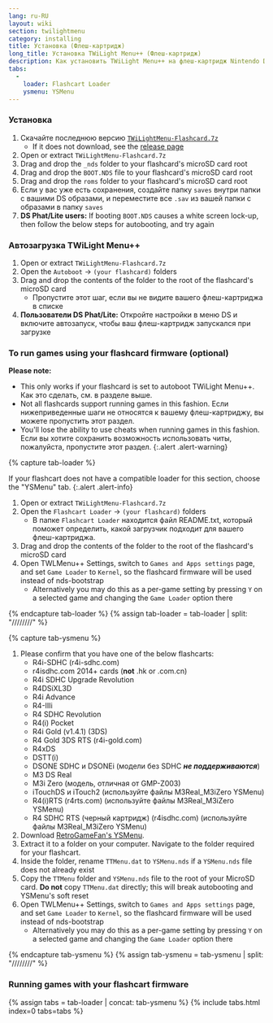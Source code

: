 ```yaml
---
lang: ru-RU
layout: wiki
section: twilightmenu
category: installing
title: Установка (Флеш-картридж)
long_title: Установка TWiLight Menu++ (Флеш-картридж)
description: Как установить TWiLight Menu++ на флеш-картридж Nintendo DS
tabs:
  - 
    loader: Flashcart Loader
    ysmenu: YSMenu
---
```


### Установка
1. Скачайте последнюю версию [`TWiLightMenu-Flashcard.7z`](https://github.com/DS-Homebrew/TWiLightMenu/releases/latest/download/TWiLightMenu-Flashcard.7z)
    - If it does not download, see the [release page](https://github.com/DS-Homebrew/TWiLightMenu/releases/latest)
1. Open or extract `TWiLightMenu-Flashcard.7z`
1. Drag and drop the `_nds` folder to your flashcard's microSD card root
1. Drag and drop the `BOOT.NDS` file to your flashcard's microSD card root
1. Drag and drop the `roms` folder to your flashcard's microSD card root
1. Если у вас уже есть сохранения, создайте папку `saves` внутри папки с вашими DS образами, и переместите все `.sav` из вашей папки с образами в папку `saves`
1. **DS Phat/Lite users:** If booting `BOOT.NDS` causes a white screen lock-up, then follow the below steps for autobooting, and try again

### Автозагрузка TWiLight Menu++
1. Open or extract `TWiLightMenu-Flashcard.7z`
1. Open the `Autoboot` -> `(your flashcard)` folders
1. Drag and drop the contents of the folder to the root of the flashcard's microSD card
    - Пропустите этот шаг, если вы не видите вашего флеш-картриджа в списке
1. **Пользователи DS Phat/Lite:** Откройте настройки в меню DS и включите автозапуск, чтобы ваш флеш-картридж запускался при загрузке

### To run games using your flashcard firmware (optional)

**Please note:**
- This only works if your flashcard is set to autoboot TWiLight Menu++. Как это сделать, см. в разделе выше.
- Not all flashcards support running games in this fashion. Если нижеприведенные шаги не относятся к вашему флеш-картриджу, вы можете пропустить этот раздел.
- You'll lose the ability to use cheats when running games in this fashion. Если вы хотите сохранить возможность использовать читы, пожалуйста, пропустите этот раздел.
{:.alert .alert-warning}

{% capture tab-loader %}

If your flashcart does not have a compatible loader for this section, choose the "YSMenu" tab.
{:.alert .alert-info}

1. Open or extract `TWiLightMenu-Flashcard.7z`
1. Open the `Flashcart Loader` -> `(your flashcard)` folders
    - В папке `Flashcart Loader` находится файл README.txt, который поможет определить, какой загрузчик подходит для вашего флеш-картриджа.
1. Drag and drop the contents of the folder to the root of the flashcard's microSD card
1. Open TWLMenu++ Settings, switch to `Games and Apps settings` page, and set `Game Loader` to `Kernel`, so the flashcard firmware will be used instead of nds-bootstrap
    - Alternatively you may do this as a per-game setting by pressing `Y` on a selected game and changing the `Game Loader` option there

{% endcapture tab-loader %}
{% assign tab-loader = tab-loader | split: "////////" %}

{% capture tab-ysmenu %}

1. Please confirm that you have one of the below flashcarts:
    - R4i-SDHC (r4i-sdhc.com)
    - r4isdhc.com 2014+ cards (**not** .hk or .com.cn)
    - R4i SDHC Upgrade Revolution
    - R4DSiXL3D
    - R4i Advance
    - R4-IIIi
    - R4 SDHC Revolution
    - R4(i) Pocket
    - R4i Gold (v1.4.1) (3DS)
    - R4 Gold 3DS RTS (r4i-gold.com)
    - R4xDS
    - DSTT(i)
    - DSONE SDHC и DSONEi (модели без SDHC ***не поддерживаются***)
    - M3 DS Real
    - M3i Zero (модель, отличная от GMP-Z003)
    - iTouchDS и iTouch2 (используйте файлы M3Real_M3iZero YSMenu)
    - R4(i)RTS (r4rts.com) (используйте файлы M3Real_M3iZero YSMenu)
    - R4 SDHC RTS (черный картридж) (r4isdhc.com) (используйте файлы M3Real_M3iZero YSMenu)
1. Download [RetroGameFan's YSMenu](https://gbatemp.net/download/35737/).
1. Extract it to a folder on your computer. Navigate to the folder required for your flashcart.
1. Inside the folder, rename `TTMenu.dat` to `YSMenu.nds` if a `YSMenu.nds` file does not already exist
1. Copy the `TTMenu` folder and `YSMenu.nds` file to the root of your MicroSD card. **Do not** copy `TTMenu.dat` directly; this will break autobooting and YSMenu's soft reset
1. Open TWLMenu++ Settings, switch to `Games and Apps settings` page, and set `Game Loader` to `Kernel`, so the flashcard firmware will be used instead of nds-bootstrap
    - Alternatively you may do this as a per-game setting by pressing `Y` on a selected game and changing the `Game Loader` option there

{% endcapture tab-ysmenu %}
{% assign tab-ysmenu = tab-ysmenu | split: "////////" %}

### Running games with your flashcart firmware
{% assign tabs = tab-loader | concat: tab-ysmenu %}
{% include tabs.html index=0 tabs=tabs %}

